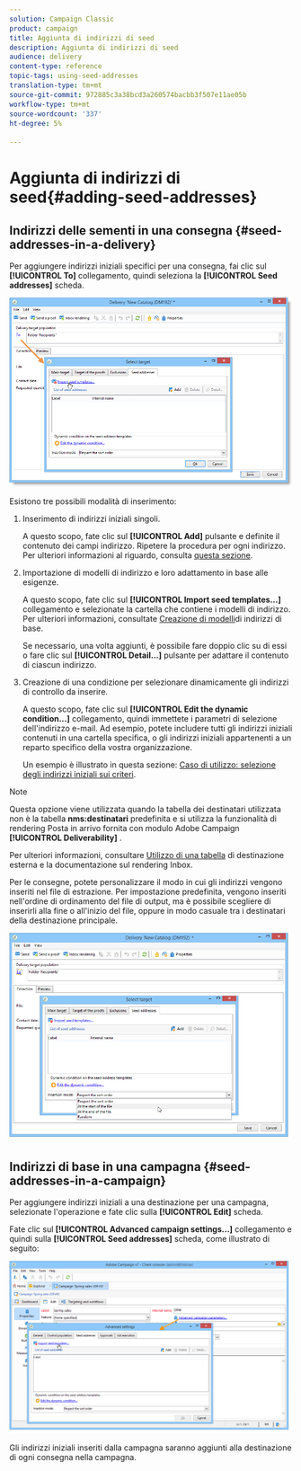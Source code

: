 ```yaml
---
solution: Campaign Classic
product: campaign
title: Aggiunta di indirizzi di seed
description: Aggiunta di indirizzi di seed
audience: delivery
content-type: reference
topic-tags: using-seed-addresses
translation-type: tm+mt
source-git-commit: 972885c3a38bcd3a260574bacbb3f507e11ae05b
workflow-type: tm+mt
source-wordcount: '337'
ht-degree: 5%

---
```



# Aggiunta di indirizzi di seed{#adding-seed-addresses}

## Indirizzi delle sementi in una consegna {#seed-addresses-in-a-delivery}

Per aggiungere indirizzi iniziali specifici per una consegna, fai clic sul **[!UICONTROL To]** collegamento, quindi seleziona la **[!UICONTROL Seed addresses]** scheda.

![](assets/s_ncs_user_edit_del_addresses_tab.png)

Esistono tre possibili modalità di inserimento:

1. Inserimento di indirizzi iniziali singoli.

   A questo scopo, fate clic sul **[!UICONTROL Add]** pulsante e definite il contenuto dei campi indirizzo. Ripetere la procedura per ogni indirizzo. Per ulteriori informazioni al riguardo, consulta [questa sezione](../../message-center/using/managing-seed-addresses-in-transactional-messages.md#creating-a-seed-address).

1. Importazione di modelli di indirizzo e loro adattamento in base alle esigenze.

   A questo scopo, fate clic sul **[!UICONTROL Import seed templates...]** collegamento e selezionate la cartella che contiene i modelli di indirizzo. Per ulteriori informazioni, consultate [Creazione di modelli](../../delivery/using/creating-seed-addresses.md#creating-seed-address-templates)di indirizzi di base.

   Se necessario, una volta aggiunti, è possibile fare doppio clic su di essi o fare clic sul **[!UICONTROL Detail...]** pulsante per adattare il contenuto di ciascun indirizzo.

1. Creazione di una condizione per selezionare dinamicamente gli indirizzi di controllo da inserire.

   A questo scopo, fate clic sul **[!UICONTROL Edit the dynamic condition...]** collegamento, quindi immettete i parametri di selezione dell&#39;indirizzo e-mail. Ad esempio, potete includere tutti gli indirizzi iniziali contenuti in una cartella specifica, o gli indirizzi iniziali appartenenti a un reparto specifico della vostra organizzazione.

   Un esempio è illustrato in questa sezione: [Caso di utilizzo: selezione degli indirizzi iniziali sui criteri](../../delivery/using/use-case--selecting-seed-addresses-on-criteria.md).

>[!NOTE]
>
>Questa opzione viene utilizzata quando la tabella dei destinatari utilizzata non è la tabella **nms:destinatari** predefinita e si utilizza la funzionalità di rendering Posta in arrivo fornita con  modulo Adobe Campaign **[!UICONTROL Deliverability]** .
>
>Per ulteriori informazioni, consultare [Utilizzo di una tabella](../../delivery/using/using-an-external-recipient-table.md) di destinazione esterna e la documentazione sul rendering [](../../delivery/using/inbox-rendering.md)Inbox.

Per le consegne, potete personalizzare il modo in cui gli indirizzi vengono inseriti nel file di estrazione. Per impostazione predefinita, vengono inseriti nell&#39;ordine di ordinamento del file di output, ma è possibile scegliere di inserirli alla fine o all&#39;inizio del file, oppure in modo casuale tra i destinatari della destinazione principale.

![](assets/s_ncs_user_edit_del_addresses_sort.png)

## Indirizzi di base in una campagna {#seed-addresses-in-a-campaign}

Per aggiungere indirizzi iniziali a una destinazione per una campagna, selezionate l&#39;operazione e fate clic sulla **[!UICONTROL Edit]** scheda.

Fate clic sul **[!UICONTROL Advanced campaign settings...]** collegamento e quindi sulla **[!UICONTROL Seed addresses]** scheda, come illustrato di seguito:

![](assets/s_ncs_user_edit_op_addresses_tab.png)

Gli indirizzi iniziali inseriti dalla campagna saranno aggiunti alla destinazione di ogni consegna nella campagna.
